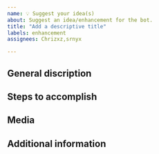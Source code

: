 ```yaml
---
name: 💡 Suggest your idea(s)
about: Suggest an idea/enhancement for the bot.
title: "Add a descriptive title"
labels: enhancement
assignees: Chrizxz,srnyx

---
```


<!-- Before suggestion an enhancement here, please make sure you've searched to see if it already exists. -->
## General discription
<!-- Please provide a general description of what you want added. -->

## Steps to accomplish
<!-- If you have an idea of how this idea can be implemented, please provide it below. -->

## Media
<!-- Please include any screenshots/videos/etc... to help understand your idea. -->

## Additional information
<!-- If you can think of anything else that might help us, there's plenty of room for it here. 😉 -->
